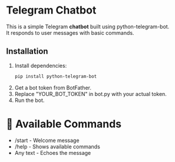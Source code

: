 # **Telegram Chatbot**

This is a simple Telegram **chatbot** built using python-telegram-bot.  
It responds to user messages with basic commands.

## Installation
1. Install dependencies:
   ```bash
   pip install python-telegram-bot

1. Get a bot token from BotFather.
2. Replace "YOUR_BOT_TOKEN" in bot.py with your actual token.
3. Run the bot.

# 📝 Available Commands
* /start - Welcome message
* /help - Shows available commands
* Any text - Echoes the message
